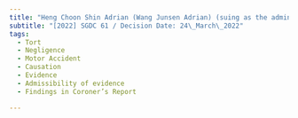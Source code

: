 ```yaml
---
title: "Heng Choon Shin Adrian (Wang Junsen Adrian) (suing as the administrator of the estate and dependants of Heng Hock Kim,\_deceased) v Tan Keh Nguang and another"
subtitle: "[2022] SGDC 61 / Decision Date: 24\_March\_2022"
tags:
  - Tort
  - Negligence
  - Motor Accident
  - Causation
  - Evidence
  - Admissibility of evidence
  - Findings in Coroner’s Report

---
```

